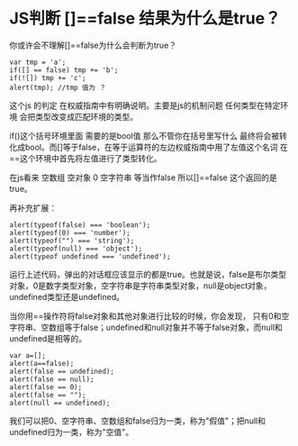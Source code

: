 [//]:# (2017/7/20 10:11|javascript|)
# JS判断 []==false 结果为什么是true？

你或许会不理解[]==false为什么会判断为true？

```
var tmp = 'a';
if([] == false) tmp += 'b';
if(![]) tmp += 'c';
alert(tmp); //tmp 值为 ？
```
这个js 的判定 在权威指南中有明确说明。主要是js的机制问题 任何类型在特定环境 会把类型改变成匹配环境的类型。

if()这个括号环境里面 需要的是bool值 那么不管你在括号里写什么 最终将会被转化成bool。而[]等于false，在等于运算符的左边权威指南中用了左值这个名词 在==这个环境中首先将左值进行了类型转化。

在js看来 空数组 空对象 0 空字符串 等当作false 所以[]==false 这个返回的是true。

再补充扩展：

```
alert(typeof(false) === 'boolean');
alert(typeof(0) === 'number');
alert(typeof("") === 'string');
alert(typeof(null) === 'object');
alert(typeof undefined === 'undefined');
```

运行上述代码，弹出的对话框应该显示的都是true。也就是说，false是布尔类型对象，0是数字类型对象，空字符串是字符串类型对象，null是object对象，undefined类型还是undefined。

当你用==操作符将false对象和其他对象进行比较的时候，你会发现， 只有0和空字符串、空数组等于false；undefined和null对象并不等于false对象，而null和undefined是相等的。

```
var a=[];
alert(a==false);
alert(false == undefined);
alert(false == null);
alert(false == 0);
alert(false == "");
alert(null == undefined);
```

我们可以把0、空字符串、空数组和false归为一类，称为"假值"；把null和undefined归为一类，称为"空值"。
